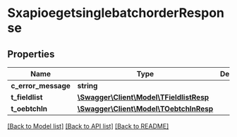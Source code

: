 # SxapioegetsinglebatchorderResponse

## Properties
Name | Type | Description | Notes
------------ | ------------- | ------------- | -------------
**c_error_message** | **string** |  | [optional] 
**t_fieldlist** | [**\Swagger\Client\Model\TFieldlistResp**](TFieldlistResp.md) |  | [optional] 
**t_oebtchln** | [**\Swagger\Client\Model\TOebtchlnResp**](TOebtchlnResp.md) |  | [optional] 

[[Back to Model list]](../README.md#documentation-for-models) [[Back to API list]](../README.md#documentation-for-api-endpoints) [[Back to README]](../README.md)


